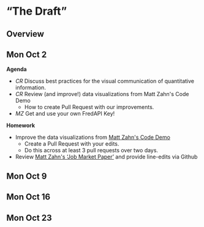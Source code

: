 # “The Draft”

## Overview

## Mon Oct 2

**Agenda**
- *CR* Discuss best practices for the visual communication of quantitative information.
- *CR* Review (and improve!) data visualizations from Matt Zahn's Code Demo
    - How to create Pull Request with our improvements.
- *MZ* Get and use your own FredAPI Key!

**Homework**
- Improve the data visualizations from [Matt Zahn's Code Demo](https://github.com/llorracc/as.180.369/blob/main/materials/code-demo/ZahnMVStockReturns.ipynb)
    - Create a Pull Request with your edits.
    - Do this across at least 3 pull requests over two days. 
- Review [Matt Zahn's ‘Job Market Paper’](#) and provide line-edits via Github

## Mon Oct 9
## Mon Oct 16
## Mon Oct 23
